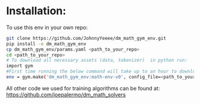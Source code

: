 # Installation:

To use this env in your own repo:

``` bash
git clone https://github.com/JohnnyYeeee/dm_math_gym_env.git
pip install -e dm_math_gym_env
cp dm_math_gym_env/params.yaml <path_to_your_repo>
cd <path_to_your_repo>
# To download all necessary assets (data, tokenizer)  in python run:
import gym
#First time running the below command will take up to an hour to download all data
env = gym.make('dm_math_gym_env:math-env-v0', config_file=<path_to_your_repo>/params.yaml)
```

All other code we used for training algorithms can be found at: https://github.com/joepalermo/dm_math_solvers